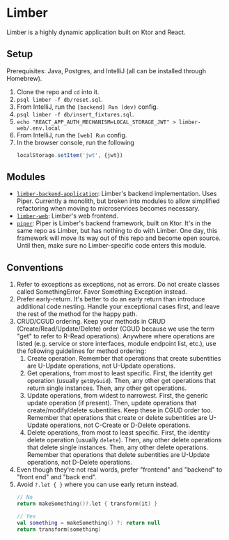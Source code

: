 # Limber

Limber is a highly dynamic application built on Ktor and React.

## Setup

Prerequisites:
Java, Postgres, and IntelliJ
(all can be installed through Homebrew).

1. Clone the repo and `cd` into it.
1. `psql limber -f db/reset.sql`.
1. From IntelliJ, run the `[backend] Run (dev)` config.
1. `psql limber -f db/insert_fixtures.sql`.
1. `echo "REACT_APP_AUTH_MECHANISM=LOCAL_STORAGE_JWT" > limber-web/.env.local`
1. From IntelliJ, run the `[web] Run` config.
1. In the browser console, run the following
    ```javascript
   localStorage.setItem('jwt', {jwt})
    ```

## Modules

* [`limber-backend-application`](/limber-backend-application):
    Limber's backend implementation.
    Uses Piper.
    Currently a monolith, but broken into modules to allow simplified refactoring
    when moving to microservices becomes necessary.
* [`limber-web`](/limber-web):
    Limber's web frontend.
* [`piper`](/piper):
    Piper is Limber's backend framework, built on Ktor.
    It's in the same repo as Limber, but has nothing to do with Limber.
    One day, this framework will move its way out of this repo and become open source.
    Until then, make sure no Limber-specific code enters this module.

## Conventions

1. Refer to exceptions as exceptions, not as errors.
    Do not create classes called SomethingError. Favor Something Exception instead.
1. Prefer early-return.
    It's better to do an early return than introduce additional code nesting.
    Handle your exceptional cases first, and leave the rest of the method for the happy path.
1. CRUD/CGUD ordering.
    Keep your methods in CRUD (Create/Read/Update/Delete) order
    (CGUD because we use the term "get" to refer to R-Read operations).
    Anywhere where operations are listed
    (e.g. service or store interfaces, module endpoint list, etc.),
    use the following guidelines for method ordering:
    1. Create operation.
        Remember that operations that create subentities are U-Update operations,
        not U-Update operations.
    1. Get operations, from most to least specific.
        First, the identity get operation (usually `getByGuid`).
        Then, any other get operations that return single instances.
        Then, any other get operations.
    1. Update operations, from widest to narrowest.
        First, the generic update operation (if present).
        Then, update operations that create/modify/delete subentities.
        Keep these in CGUD order too.
        Remember that operations that create or delete subentities are U-Update operations,
        not C-Create or D-Delete operations.
    1. Delete operations, from most to least specific.
        First, the identity delete operation (usually `delete`).
        Then, any other delete operations that delete single instances.
        Then, any other delete operations.
        Remember that operations that delete subentities are U-Update operations,
        not D-Delete operations.
1. Even though they're not real words, prefer "frontend" and "backend" to "front end" and "back end".
1. Avoid `?.let { }` where you can use early return instead.
    ```kotlin
   // No
   return makeSomething()?.let { transform(it) }

   // Yes
   val something = makeSomething() ?: return null
   return transform(something)
   ```
